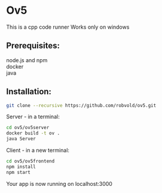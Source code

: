 # Ov5

This is a cpp code runner
Works only on windows

## Prerequisites:
node.js and npm  
docker  
java
## Installation:
```bash
git clone --recursive https://github.com/robvold/ov5.git
```

Server - in a terminal:
```bash
cd ov5/ov5server
docker build -t ov .
java Server
```
Client - in a new terminal:
```bash
cd ov5/ov5frontend
npm install
npm start
```
Your app is now running on localhost:3000
